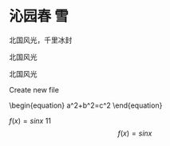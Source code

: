 # 沁园春 雪
北国风光，千里冰封

<font face="黑体">北国风光</font>



<font face="微软雅黑">北国风光</font>


Create new file

\begin{equation} a^2+b^2=c^2 \end{equation}

$f(x) = sinx$ 11  
$$f(x)=sinx$$
